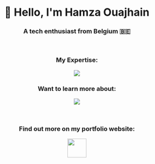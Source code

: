 <h1 align="center">👋 Hello, I'm Hamza Ouajhain</h1>
<h3 align="center">A tech enthusiast from Belgium 🇧🇪</h3>
<p>&nbsp;</p>
<h3 align="center">My Expertise:</h3>
<p align="center">
  <a href="https://hamzaouajhain.com/experience">
    <img src="https://skillicons.dev/icons?i=python,java,javascript"/>
  </a>
</p>
<h3 align="center">Want to learn more about:</h3>
<p align="center">
  <a href="https://hamzaouajhain.com/experience">
    <img src="https://skillicons.dev/icons?i=cpp,cs"/>
  </a>
</p>
<p>&nbsp;</p>
<h3 align="center">Find out more on my portfolio website:</h3>
<p align="center">
  <a href="https://hamzaouajhain.com">
    <img src="https://hamzaouajhain.com/portfolio2.ico" height="50">
  </a>
</p>
